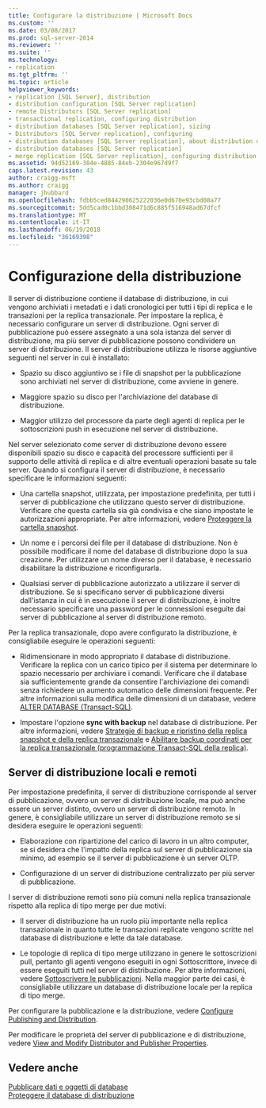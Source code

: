 ```yaml
---
title: Configurare la distribuzione | Microsoft Docs
ms.custom: ''
ms.date: 03/08/2017
ms.prod: sql-server-2014
ms.reviewer: ''
ms.suite: ''
ms.technology:
- replication
ms.tgt_pltfrm: ''
ms.topic: article
helpviewer_keywords:
- replication [SQL Server], distribution
- distribution configuration [SQL Server replication]
- remote Distributors [SQL Server replication]
- transactional replication, configuring distribution
- distribution databases [SQL Server replication], sizing
- Distributors [SQL Server replication], configuring
- distribution databases [SQL Server replication], about distribution databases
- distribution databases [SQL Server replication]
- merge replication [SQL Server replication], configuring distribution
ms.assetid: 94d52169-384e-4885-84eb-2304e967d9f7
caps.latest.revision: 43
author: craigg-msft
ms.author: craigg
manager: jhubbard
ms.openlocfilehash: fdbb5ced844290625222036e0d670e93cbd08a77
ms.sourcegitcommit: 5dd5cad0c1bbd308471d6c885f516948ad67dfcf
ms.translationtype: MT
ms.contentlocale: it-IT
ms.lasthandoff: 06/19/2018
ms.locfileid: "36169398"
---
```

# <a name="configure-distribution"></a>Configurazione della distribuzione
  Il server di distribuzione contiene il database di distribuzione, in cui vengono archiviati i metadati e i dati cronologici per tutti i tipi di replica e le transazioni per la replica transazionale. Per impostare la replica, è necessario configurare un server di distribuzione. Ogni server di pubblicazione può essere assegnato a una sola istanza del server di distribuzione, ma più server di pubblicazione possono condividere un server di distribuzione. Il server di distribuzione utilizza le risorse aggiuntive seguenti nel server in cui è installato:  
  
-   Spazio su disco aggiuntivo se i file di snapshot per la pubblicazione sono archiviati nel server di distribuzione, come avviene in genere.  
  
-   Maggiore spazio su disco per l'archiviazione del database di distribuzione.  
  
-   Maggior utilizzo del processore da parte degli agenti di replica per le sottoscrizioni push in esecuzione nel server di distribuzione.  
  
 Nel server selezionato come server di distribuzione devono essere disponibili spazio su disco e capacità del processore sufficienti per il supporto delle attività di replica e di altre eventuali operazioni basate su tale server. Quando si configura il server di distribuzione, è necessario specificare le informazioni seguenti:  
  
-   Una cartella snapshot, utilizzata, per impostazione predefinita, per tutti i server di pubblicazione che utilizzano questo server di distribuzione. Verificare che questa cartella sia già condivisa e che siano impostate le autorizzazioni appropriate. Per altre informazioni, vedere [Proteggere la cartella snapshot](security/secure-the-snapshot-folder.md).  
  
-   Un nome e i percorsi dei file per il database di distribuzione. Non è possibile modificare il nome del database di distribuzione dopo la sua creazione. Per utilizzare un nome diverso per il database, è necessario disabilitare la distribuzione e riconfigurarla.  
  
-   Qualsiasi server di pubblicazione autorizzato a utilizzare il server di distribuzione. Se si specificano server di pubblicazione diversi dall'istanza in cui è in esecuzione il server di distribuzione, è inoltre necessario specificare una password per le connessioni eseguite dai server di pubblicazione al server di distribuzione remoto.  
  
 Per la replica transazionale, dopo avere configurato la distribuzione, è consigliabile eseguire le operazioni seguenti:  
  
-   Ridimensionare in modo appropriato il database di distribuzione. Verificare la replica con un carico tipico per il sistema per determinare lo spazio necessario per archiviare i comandi. Verificare che il database sia sufficientemente grande da consentire l'archiviazione dei comandi senza richiedere un aumento automatico delle dimensioni frequente. Per altre informazioni sulla modifica delle dimensioni di un database, vedere [ALTER DATABASE &#40;Transact-SQL&#41;](/sql/t-sql/statements/alter-database-transact-sql).  
  
-   Impostare l'opzione **sync with backup** nel database di distribuzione. Per altre informazioni, vedere [Strategie di backup e ripristino della replica snapshot e della replica transazionale](administration/strategies-for-backing-up-and-restoring-snapshot-and-transactional-replication.md) e [Abilitare backup coordinati per la replica transazionale &#40;programmazione Transact-SQL della replica&#41;](administration/enable-coordinated-backups-for-transactional-replication.md).  
  
## <a name="local-and-remote-distributors"></a>Server di distribuzione locali e remoti  
 Per impostazione predefinita, il server di distribuzione corrisponde al server di pubblicazione, ovvero un server di distribuzione locale, ma può anche essere un server distinto, ovvero un server di distribuzione remoto. In genere, è consigliabile utilizzare un server di distribuzione remoto se si desidera eseguire le operazioni seguenti:  
  
-   Elaborazione con ripartizione del carico di lavoro in un altro computer, se si desidera che l'impatto della replica sul server di pubblicazione sia minimo, ad esempio se il server di pubblicazione è un server OLTP.  
  
-   Configurazione di un server di distribuzione centralizzato per più server di pubblicazione.  
  
 I server di distribuzione remoti sono più comuni nella replica transazionale rispetto alla replica di tipo merge per due motivi:  
  
-   Il server di distribuzione ha un ruolo più importante nella replica transazionale in quanto tutte le transazioni replicate vengono scritte nel database di distribuzione e lette da tale database.  
  
-   Le topologie di replica di tipo merge utilizzano in genere le sottoscrizioni pull, pertanto gli agenti vengono eseguiti in ogni Sottoscrittore, invece di essere eseguiti tutti nel server di distribuzione. Per altre informazioni, vedere [Sottoscrivere le pubblicazioni](subscribe-to-publications.md). Nella maggior parte dei casi, è consigliabile utilizzare un database di distribuzione locale per la replica di tipo merge.  
  
 Per configurare la pubblicazione e la distribuzione, vedere [Configure Publishing and Distribution](configure-publishing-and-distribution.md).  
  
 Per modificare le proprietà del server di pubblicazione e di distribuzione, vedere [View and Modify Distributor and Publisher Properties](view-and-modify-distributor-and-publisher-properties.md).  
  
## <a name="see-also"></a>Vedere anche  
 [Pubblicare dati e oggetti di database](publish/publish-data-and-database-objects.md)   
 [Proteggere il database di distribuzione](security/secure-the-distributor.md)  
  
  

